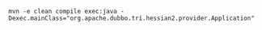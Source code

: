 `mvn -e clean compile exec:java -Dexec.mainClass="org.apache.dubbo.tri.hessian2.provider.Application"`